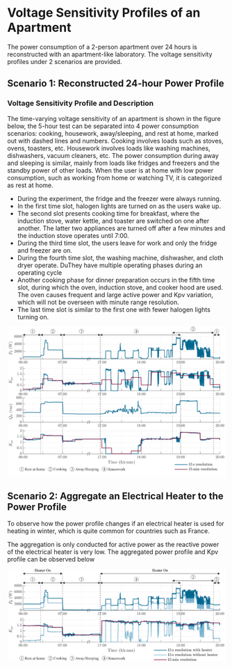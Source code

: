 # Voltage Sensitivity Profiles of an Apartment

The power consumption of a 2-person apartment over 24 hours is reconstructed with an apartment-like laboratory. The voltage sensitivity profiles under 2 scenarios are provided.

## Scenario 1: Reconstructed 24-hour Power Profile 
### Voltage Sensitivity Profile and Description
The time-varying voltage sensitivity of an apartment is shown in the figure below, the 5-hour test can be separated into 4 power consumption scenarios: cooking, housework, away/sleeping, and rest at home, marked out with dashed lines and numbers. Cooking involves loads such as stoves, ovens, toasters, etc. Housework involves loads like washing machines, dishwashers, vacuum cleaners, etc. The power consumption during away and sleeping is similar, mainly from loads like fridges and freezers and the standby power of other loads. When the user is at home with low power consumption, such as working from home or watching TV, it is categorized as rest at home.
- During the experiment, the fridge and the freezer were always running. 
- In the first time slot, halogen lights are turned on as the users wake up.
- The second slot presents cooking time for breakfast, where the induction stove, water kettle, and toaster are switched on one after another. The latter two appliances are turned off after a few minutes and the induction stove operates until 7:00. 
- During the third time slot, the users leave for work and only the fridge and freezer are on. 
- During the fourth time slot, the washing machine, dishwasher, and cloth dryer operate. DuThey have multiple operating phases during an operating cycle
- Another cooking phase for dinner preparation occurs in the fifth time slot, during which the oven, induction stove, and cooker hood are used. The oven causes frequent and large active power and Kpv variation, which will not be overseen with minute range resolution.
- The last time slot is similar to the first one with fewer halogen lights turning on.
  
![Apartment_Sensitivit_Profile_WithoutHeater](../../img/Apartment_WithoutHeater.svg)


## Scenario 2: Aggregate an Electrical Heater to the Power Profile
To observe how the power profile changes if an electrical heater is used for heating in winter, which is quite common for countries such as France.

The aggregation is only conducted for active power as the reactive power of the electrical heater is very low. The aggregated power profile and Kpv profile can be observed below

![Apartment_Sensitivit_Profile_WithoutHeater](../../img/Apartment_AggHeater.svg)
